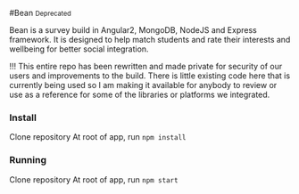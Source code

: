 
#Bean <small>Deprecated</small>

Bean is a survey build in Angular2, MongoDB, NodeJS and Express framework. It is designed to help match students and rate their interests and wellbeing for better social integration.


!!! This entire repo has been rewritten and made private for security of our users and improvements to the build. There is little existing code here that is currently being used so I am making it available for anybody to review or use as a reference for some of the libraries or platforms we integrated.


### Install

Clone repository
At root of app, run <code>npm install</code>

### Running

Clone repository
At root of app, run <code>npm start</code>
